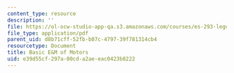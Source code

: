 ```yaml
---
content_type: resource
description: ''
file: https://ol-ocw-studio-app-qa.s3.amazonaws.com/courses/es-293-lego-robotics-spring-2007/e39d55cf297a00cda2aeeac0423b8222_MITES_293S07_motors.pdf
file_type: application/pdf
parent_uid: d8b71cff-52fb-b07c-4797-39f781314cb4
resourcetype: Document
title: Basic E&M of Motors
uid: e39d55cf-297a-00cd-a2ae-eac0423b8222
---
```

